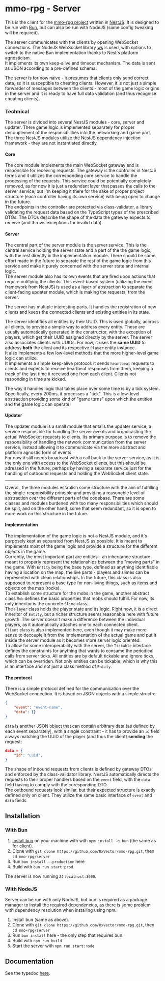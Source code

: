 # mmo-rpg - Server

This is the client for the [mmo-rpg project](../) written in [NestJS](https://nestjs.com/). It is designed to be run with [Bun](https://bun.sh), but can also be run with NodeJS (some config tweaking will be required).

The server communicates with the clients by opening WebSocket connections. The NodeJS WebSocket library [ws](https://github.com/websockets/ws) is used, with options to switch to the native Bun implementation thanks to Nest's platform agnosticism.  
It implements its own keep-alive and timeout mechanism. The data is sent as JSON according to a pre-defined schema.

The server is for now naive - it presumes that clients only send correct data, so it is susceptible to cheating clients. However, it is not just a simple forwarder of messages between the clients - most of the game logic origins in the server and it is ready to have full data validation (and thus recognise cheating clients).

### Technical

The server is divided into several NestJS modules - core, server and updater. There game logic is implemented separately for proper decouplement of the responsibilities into the networking and game part.  
The three NestJS modules utilize the NestJS dependency injection framework - they are not instantiated directly,

#### Core

The core module implements the main WebSocket gateway and is responsible for receiving requests. The gateway is the controller in NestJS terms and it utilizes the corresponding core service to handle the processing of the requests. This service could be potentially completely removed, as for now it is just a redundant layer that passes the calls to the server service, but I'm keeping it there for the sake of proper project structure (each controller having its own service) with being open to change in the future.  
The endpoints in the controller are protected via class-validator, a library validating the request data based on the TypeScript types of the prescribed DTOs. The DTOs describe the shape of the data the gateway expects to receive (and throws exceptions for invalid data).

#### Server

The central part of the server module is the server service. This is the central service holding the server state and a part of the the game logic, with the rest directly in the implementation module. There should be some effort made in the future to separate the rest of the game logic from this service and make it purely concerned with the server state and internal logic.  
The server module also has its own events that are fired upon actions that require notifying the clients. This event-based system (utilizing the event framework from NestJS) is used as a layer of abstraction to separate the client-facing updater module, which is making the requests, from the server.

The server has multiple interesting parts. It handles the registration of new clients and keeps the connected clients and existing entities in its state.  

The server identifies all entities by their UUID. This is used globally, accross all clients, to provide a simple way to address every entity. These are usually automatically generated in the constructor, with the exception of players, which get their UUID assigned directly by the server. 
The server also associates clients with UUIDs. For now, it uses the **same UUID** to address **both** the client and its respective `Player` entity instance.  
It also implements a few low-level methods that the more higher-level game logic can utilize.  
It implements a simple keep-alive protocol: it sends `heartbeat` requests to clients and expects to receive heartbeat responses from them, keeping a track of the last time it received one from each client. Clients not responding in time are kicked.

The way it handles logic that takes place over some time is by a tick system. Specifically, every 200ms, it processes a "tick". This is a low-level abstraction providing some kind of "game turns" upon which the entities and the game logic can operate.

#### Updater

The updater module is a small module that entails the updater service, a service responsible for handling the server events and broadcasting the actual WebSocket requests to clients. Its primary purpose is to remove the responsibility of handling the network communication from the server service, instead allowing it to communicate via the more abstract and platform agnostic form of events.  
For now it still needs broadcast with a call back to the server service, as it is the only one with access to the WebSocket clients, but this should be adressed in the future, perhaps by having a separate service just for the handling of outbound requests and holding the WebSocket client state.

---

Overall, the three modules establish some structure with the aim of fulfilling the single-responsibility principle and providing a reasonable level of abstraction over the different parts of the codebase. There are some classes and modules burdened with too many responsibilities which should be split, and on the other hand, some that seem redundant, so it is open to more work on this structure in the future.

#### Implementation

The implementation of the game logic is not a NestJS module, and it's purposely kept as separated from NestJS as possible. It is meant to implements most of the game logic and provide a structure for the different objects in the game.  
Currently, the most important part are entities - an inheritance structure meant to properly represent the relationships between the "moving parts" in the game. With `Entity` being the base type, defined as anything identifiable having a location on the map, the live parts - players and slimes can be represented with clean relationships. In the future, this class is also supposed to represent a base type for non-living things, such as items and objects on the map (rocks).  
To establish some structure for the mobs in the game, another abstract class `Mob` defines the basic properties that mobs should fulfill. For now, its only inheritor is the concrete `Slime` class.  
The `Player` class holds the player state and its logic. Right now, it is a direct inheritor of `Entity`, but a richer structure seems reasonable here with future growth. The server doesn't make a difference between the individual players, as it automatically attaches one to each connected client.   
`Client` class is also implemented here, even though it may make more sense to decouple it from the implementation of the actual game and put it inside the server module as it becomes more server logic oriented.  
To allow for some interoperability with the server, the `Tickable` interface defines the constraints for anything that wants to consume the periodical calls from server ticks. All entities are by default tickable and ignore ticks, which can be overriden. Not only entities can be tickable, which is why this is an interface and not just a class method of `Entity`.

#### The protocol

There is a simple protocol defined for the communication over the WebSocket connection. It is based on JSON objects with a simple structre:
```json
{
    "event": "event-name",
    "data": {}
}
```
`data` is another JSON object that can contain arbitrary data (as defined by each event separately), with a single constraint - it has to provide an `id` field always matching the UUID of the player (and thus the client) **sending** the request:
```JSON
data = {
    "id": "uuid",
}
```
The shape of inbound requests from clients is defined by gateway DTOs and enforced by the class-validator library. NestJS automatically directs the requests to their proper handlers based on the `event` field, with the `data` field having to comply with the coresponding DTO.  
The outbound requests look similar, but their expected structure is exactly defined only on client. They utilize the same basic interface of `event` and `data` fields.

## Installation

### With Bun

1. [Install bun](https://bun.sh/) on your machine with  with `npm install -g bun` (the same as for client).
2. Clone with `git clone https://github.com/0xVector/mmo-rpg.git`, then `cd mmo-rpg/server`
3. Run `bun install --production` here
4. Build with `bun run start:prod`

The server is now running at `localhost:3000`.

### With NodeJS

Server can be run with only NodeJS, but bun is required as a package manager to install the required dependencies, as there is some problem with dependency resolution when installing using npm.

1. Install bun (same as above).
2. Clone with `git clone https://github.com/0xVector/mmo-rpg.git`, then `cd mmo-rpg/server`
3. Run `bun install` here - the only step that requires bun
4. Build with `npm run build`
5. Start the server with `npm run start:node`

## Documentation

See the typedoc [here](https://0xvector.me/mmo-rpg/server).